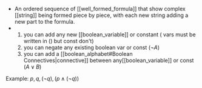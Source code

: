 - An ordered sequence of [[well_formed_formula]] that show complex [[string]] being formed piece by piece, with each new string adding a new part to the formula.
-
	1. you can add any new [[boolean_variable]] or constant ( vars must be written in () but const don't)
	2. you can negate any existing boolean var or const $(\neg A)$
	3. you can add a [[boolean_alphabet#Boolean Connectives|connective]] between any[[boolean_variable]] or const $(A \lor B)$

Example:
$p,q,(\neg q),(p \land (\neg q))$
